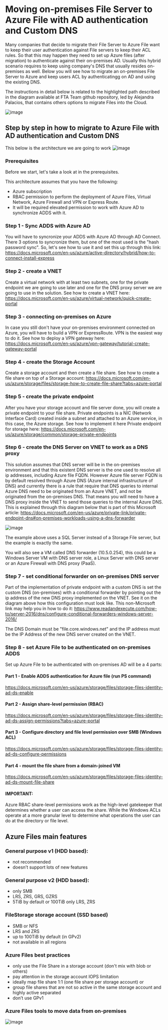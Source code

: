 # Moving on-premises File Server to Azure File with AD authentication and Custom DNS

Many companies that decide to migrate their File Server to Azure File want to keep their user authentication against File servers to keep their ACL rules. So that this may happen they need to set up Azure files (after migration) to authenticate against their on-premises AD. Usually this hybrid scenario requires to keep using company's DNS that usually resides on-premises as well. Below you will see how to migrate an on-premises File Server to Azure and keep users ACL by authenticatingg on AD and using the existing DNS.

The instructions in detail below is related to the highlighted path described in the diagram available at FTA Team github repository, led by Alejandra Palacios, that contains others options to migrate Files into the Cloud.

![image](https://user-images.githubusercontent.com/97529152/148959058-7b4c661c-7a5a-4511-a5fa-6a44272df21c.png)

## Step by step in how to migrate to Azure File with AD authentication and Custom DNS

This below is the architecture we are going to work
![image](https://user-images.githubusercontent.com/97529152/148958205-0b9b43c9-4ba2-4ce9-b9dd-0a480e1dd927.png)

### Prerequisites

Before we start, let's take a look at in the prerequisites.

This architecture assumes that you have the following:
-	Azure subscription 
-	RBAC permission to perform the deployment of Azure Files, Virtual Network, Azure Firewall and VPN or Express Route.
-	It will be required elevated permission to work with Azure AD to synchronize ADDS with it.


### Step 1 - Sync ADDS with Azure AD
You will have to syncronize your ADDS with Azure AD through AD Connect. There 3 options to syncronize them, but one of the most used is the "hash password sync". So, let's see how to use it and set this up through this link: 
https://docs.microsoft.com/en-us/azure/active-directory/hybrid/how-to-connect-install-express

### Step 2 - create a VNET
Create a virtual network with at least two subnets, one for the private endpoint we are going to use later and one for the DNS proxy server we are going to use in the solution. See how to create a VNET here:
https://docs.microsoft.com/en-us/azure/virtual-network/quick-create-portal

### Step 3 - connecting on-premises on Azure
In case you still don't have your on-premises environment connected on Azure, you will have to build a VPN or ExpressRoute. VPN is the easiest way to do it. See how to deploy a VPN gateway here:
https://docs.microsoft.com/en-us/azure/vpn-gateway/tutorial-create-gateway-portal

### Step 4 - create the Storage Account
Create a storage account and then create a file share. See how to create a file share on top of a Storage account:
https://docs.microsoft.com/en-us/azure/storage/files/storage-how-to-create-file-share?tabs=azure-portal

### Step 5 - create the private endpoint
After you have your storage account and file server done, you will create a private endpoint to your file share. Private endpoints is a NIC (Network Interface Card) created inside a subnet and attached to an Azure service, in this case, the Azure storage. See how to implement it here Private endpoint for storage here:
https://docs.microsoft.com/en-us/azure/storage/common/storage-private-endpoints

### Step 6 - create the DNS Server on VNET to work as a DNS proxy
This solution assumes that DNS server will be in the on-premises environment and that this existent DNS server is the one used to resolve all ip addresses, including Azure file FQDN. However Azure file server FQDN is by default resolved through Azure DNS (Azure internal infrastructure of DNS) and currently there is a rule that require that DNS queries to internal Azure DNS need to be originated from an Azure VNET, and not be originated from the on-premises DNS. 
That means you will need to have a DNS proxy inside the VNET to send those queries to the internal Azure DNS. This is explained through this diagram below that is part of this Microsoft article: https://docs.microsoft.com/en-us/azure/private-link/private-endpoint-dns#on-premises-workloads-using-a-dns-forwarder

![image](https://user-images.githubusercontent.com/97529152/149030657-266911a4-9f33-435d-942a-bb522a0ccd7e.png)

The example above uses a SQL Server instead of a Storage File server, but the example is exactly the same. 

You will also see a VM called DNS forwarder (10.5.0.254), this could be a Windows Server VM with DNS server role, a Linux Server with DNS server or an Azure Firewall with DNS proxy (PaaS).

### Step 7 - set conditional forwarder on on-premises DNS server
Part of the implementation of private endpoint with a custom DNS is set the custom DNS (on-premises) with a conditional forwarder by pointing out the ip address of the new DNS proxy implemented on the VNET. See it on the diagram above how this configuration must look like. This non-Microsoft link may help you in how to do it:
https://www.readandexecute.com/how-to/server-2016/dns/configure-conditional-forwarders-windows-server-2016/

The DNS Domain must be "file.core.windows.net" and the IP address must be the IP Address of the new DNS server created on the VNET.

### Step 8 - set Azure File to be authenticated on on-premises ADDS
Set up Azure File to be authenticated with on-premises AD will be a 4 parts:

#### Part 1 - Enable ADDS authentication for Azure file (run PS command)
https://docs.microsoft.com/en-us/azure/storage/files/storage-files-identity-ad-ds-enable

#### Part 2 - Assign share-level permission (RBAC)
https://docs.microsoft.com/en-us/azure/storage/files/storage-files-identity-ad-ds-assign-permissions?tabs=azure-portal

#### Part 3 - Configure directory and file level permission over SMB (Windows ACL)
https://docs.microsoft.com/en-us/azure/storage/files/storage-files-identity-ad-ds-configure-permissions

#### Part 4 - mount the file share from a domain-joined VM
https://docs.microsoft.com/en-us/azure/storage/files/storage-files-identity-ad-ds-mount-file-share

#### IMPORTANT:
Azure RBAC share-level permissions work as the high-level gatekeeper that determines whether a user can access the share. While the Windows ACLs operate at a more granular level to determine what operations the user can do at the directory or file level. 

## Azure Files main features

### General purpose v1 (HDD based):
- not recommended
- doesn’t support lots of new features

### General purpose v2 (HDD based):
- only SMB
- LRS, ZRS, GRS, GZRS
- 5TiB by default or 100TiB only LRS, ZRS

### FileStorage storage account (SSD based)
- SMB or NFS 
- LRS and ZRS
- up to 100TiB by default (in GPv2)
- not available in all regions

### Azure Files best practices

- only use the File Share in a storage account (don't mix with blob or others)
- pay attention in the storage account IOPS limitation
- ideally map file share 1:1 (one file share per storage account) or
- group file shares that are not so active in the same storage account and highly active separated
- don’t use GPv1

### Azure Files tools to move data from on-premises

![image](https://user-images.githubusercontent.com/97529152/149034890-6e6df610-1282-4832-bc5b-a5fb3520eac1.png)
 



